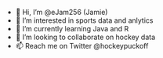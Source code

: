 - 👋 Hi, I’m @eJam256 (Jamie)
- 👀 I’m interested in sports data and anlytics
- 🌱 I’m currently learning Java and R
- 💞️ I’m looking to collaborate on hockey data
- 📫 Reach me on Twitter @hockeypuckoff

<!---
eJam256/eJam256 is a ✨ special ✨ repository because its `README.md` (this file) appears on your GitHub profile.
You can click the Preview link to take a look at your changes.
--->
